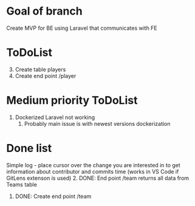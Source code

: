 # Goal of branch
Create MVP for BE using Laravel that communicates with FE

# ToDoList
3. Create table players
4. Create end point /player

# Medium priority ToDoList
1. Dockerized Laravel not working
    1. Probably main issue is with newest versions dockerization

# Done list
Simple log - place cursor over the change you are interested in to get information about contributor and commits time (works in VS Code if GitLens extenson is used)
2. DONE: End point /team returns all data from Teams table
1. DONE: Create end point /team